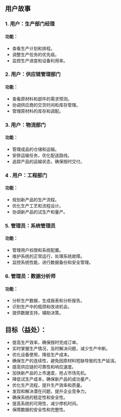 ## 用户故事
### 1. 用户：生产部门经理
#### 功能：
- 查看生产计划和排程。
- 调整生产任务的优先级。
- 监控生产进度和设备利用率。

### 2. 用户：供应链管理部门
#### 功能：
- 查看原材料和部件的需求预测。
- 协调供应商的交货时间和库存管理。
- 管理原材料的库存和调配。

### 3. 用户：物流部门
#### 功能：
- 管理成品的仓储和运输。
- 安排运输任务，优化配送路线。
- 追踪产品的运输状态，确保按时交付。

### 4 . 用户：工程部门
#### 功能：
- 规划新产品的生产流程。
- 优化生产工艺和流程设计。
- 协调新产品的试生产和量产。

### 5. 管理员：系统管理员
#### 功能：
- 管理用户权限和系统配置。
- 维护系统的正常运行，处理系统故障。
- 监控系统性能，进行数据备份和安全管理。

### 6. 管理员：数据分析师
#### 功能：
- 分析生产数据，生成报表和分析报告。
- 识别生产中的瓶颈和改进机会。
- 提供数据支持，辅助决策。

## 目标（益处）：
- 提高生产效率，确保按时完成订单。
- 实时掌握生产情况，及时解决问题，减少生产中断。
- 优化设备使用，降低生产成本。
- 确保生产的连续性，避免因原材料短缺导致的生产延误。
- 提高供应链的可靠性和响应速度。
- 加快新产品的上市速度，抢占市场先机。
- 降低试生产成本，确保新产品的成功量产。
- 优化生产流程，提升生产效率和质量。
- 发现和解决潜在问题，提升企业竞争力。
- 确保系统的稳定性和安全性。
- 提高系统的可用性，减少停机时间。
- 保障数据的安全性和完整性。